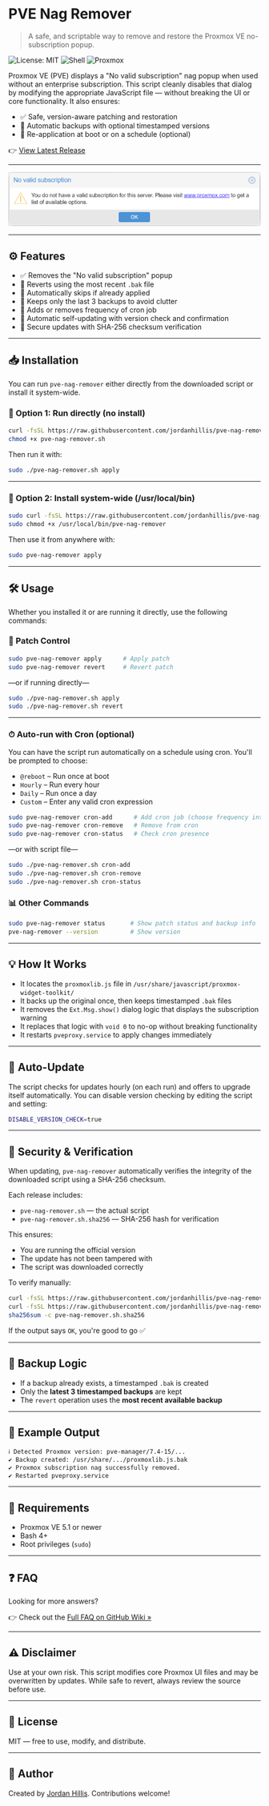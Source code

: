 # PVE Nag Remover
> A safe, and scriptable way to remove and restore the Proxmox VE no-subscription popup.

![License: MIT](https://img.shields.io/badge/license-MIT-green.svg)
![Shell](https://img.shields.io/badge/language-bash-blue.svg)
![Proxmox](https://img.shields.io/badge/proxmox-supported-brightgreen)

Proxmox VE (PVE) displays a "No valid subscription" nag popup when used without an enterprise subscription. This script cleanly disables that dialog by modifying the appropriate JavaScript file — without breaking the UI or core functionality. It also ensures:
- ✅ Safe, version-aware patching and restoration
- 💾 Automatic backups with optional timestamped versions
- 🔁 Re-application at boot or on a schedule (optional)

👉 [View Latest Release](https://github.com/jordanhillis/pve-nag-remover/releases)

---

![PVE No Subscription](resources/img/pve-no-sub.png)

---

## ⚙️ Features

- ✅ Removes the "No valid subscription" popup
- 🔁 Reverts using the most recent `.bak` file
- 🧠 Automatically skips if already applied
- 💾 Keeps only the last 3 backups to avoid clutter
- 🔁 Adds or removes frequency of cron job
- 🔄 Automatic self-updating with version check and confirmation
- 🔐 Secure updates with SHA-256 checksum verification

---

## 📥 Installation

You can run `pve-nag-remover` either directly from the downloaded script or install it system-wide.

### 🔹 Option 1: Run directly (no install)

```bash
curl -fsSL https://raw.githubusercontent.com/jordanhillis/pve-nag-remover/main/pve-nag-remover.sh -o pve-nag-remover.sh
chmod +x pve-nag-remover.sh
```

Then run it with:

```bash
sudo ./pve-nag-remover.sh apply
```

---

### 🔹 Option 2: Install system-wide (/usr/local/bin)

```bash
sudo curl -fsSL https://raw.githubusercontent.com/jordanhillis/pve-nag-remover/main/pve-nag-remover.sh -o /usr/local/bin/pve-nag-remover
sudo chmod +x /usr/local/bin/pve-nag-remover
```

Then use it from anywhere with:

```bash
sudo pve-nag-remover apply
```

---

## 🛠 Usage

Whether you installed it or are running it directly, use the following commands:

### 🔧 Patch Control

```bash
sudo pve-nag-remover apply      # Apply patch
sudo pve-nag-remover revert     # Revert patch
```

—or if running directly—

```bash
sudo ./pve-nag-remover.sh apply
sudo ./pve-nag-remover.sh revert
```

---

### ⏱ Auto-run with Cron (optional)

You can have the script run automatically on a schedule using cron. You'll be prompted to choose:

- `@reboot` – Run once at boot
- `Hourly` – Run every hour
- `Daily` – Run once a day
- `Custom` – Enter any valid cron expression

```bash
sudo pve-nag-remover cron-add      # Add cron job (choose frequency interactively)
sudo pve-nag-remover cron-remove   # Remove from cron
sudo pve-nag-remover cron-status   # Check cron presence
```

—or with script file—

```bash
sudo ./pve-nag-remover.sh cron-add
sudo ./pve-nag-remover.sh cron-remove
sudo ./pve-nag-remover.sh cron-status
```

### 📊 Other Commands

```bash
sudo pve-nag-remover status       # Show patch status and backup info
pve-nag-remover --version         # Show version
```

---

## 💡 How It Works

- It locates the `proxmoxlib.js` file in `/usr/share/javascript/proxmox-widget-toolkit/`
- It backs up the original once, then keeps timestamped `.bak` files
- It removes the `Ext.Msg.show()` dialog logic that displays the subscription warning
- It replaces that logic with `void 0` to no-op without breaking functionality
- It restarts `pveproxy.service` to apply changes immediately

---

## 🔄 Auto-Update

The script checks for updates hourly (on each run) and offers to upgrade itself automatically.
You can disable version checking by editing the script and setting:
```bash
DISABLE_VERSION_CHECK=true
```
--- 

## 🔐 Security & Verification

When updating, `pve-nag-remover` automatically verifies the integrity of the downloaded script using a SHA-256 checksum.

Each release includes:
- `pve-nag-remover.sh` — the actual script
- `pve-nag-remover.sh.sha256` — SHA-256 hash for verification

This ensures:
- You are running the official version
- The update has not been tampered with
- The script was downloaded correctly

To verify manually:

```bash
curl -fsSL https://raw.githubusercontent.com/jordanhillis/pve-nag-remover/main/pve-nag-remover.sh -o pve-nag-remover.sh
curl -fsSL https://raw.githubusercontent.com/jordanhillis/pve-nag-remover/main/pve-nag-remover.sh.sha256 -o pve-nag-remover.sh.sha256
sha256sum -c pve-nag-remover.sh.sha256
```

If the output says `OK`, you're good to go ✅

---

## 🧼 Backup Logic

- If a backup already exists, a timestamped `.bak` is created
- Only the **latest 3 timestamped backups** are kept
- The `revert` operation uses the **most recent available backup**

---

## 🧪 Example Output

```text
ℹ Detected Proxmox version: pve-manager/7.4-15/...
✔ Backup created: /usr/share/.../proxmoxlib.js.bak
✔ Proxmox subscription nag successfully removed.
✔ Restarted pveproxy.service
```

---

## 📎 Requirements

- Proxmox VE 5.1 or newer
- Bash 4+
- Root privileges (`sudo`)

---

## ❓ FAQ

Looking for more answers?

👉 Check out the [Full FAQ on GitHub Wiki »](https://github.com/jordanhillis/pve-nag-remover/wiki/FAQ)

---

## ⚠️ Disclaimer

Use at your own risk. This script modifies core Proxmox UI files and may be overwritten by updates. While safe to revert, always review the source before use.

---

## 📄 License

MIT — free to use, modify, and distribute.

---

## 🧠 Author

Created by [Jordan Hillis](https://github.com/jordanhillis). Contributions welcome!
